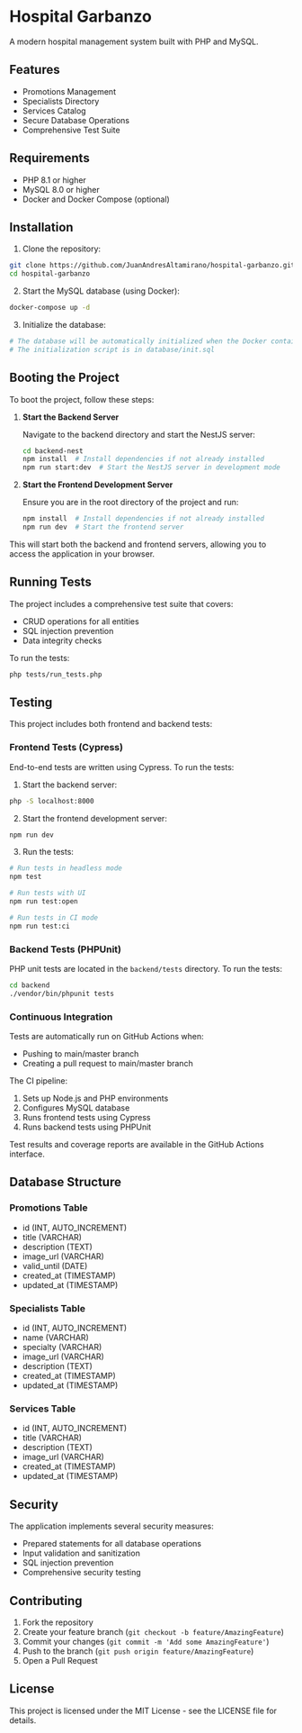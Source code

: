 # Hospital Garbanzo

A modern hospital management system built with PHP and MySQL.

## Features

- Promotions Management
- Specialists Directory
- Services Catalog
- Secure Database Operations
- Comprehensive Test Suite

## Requirements

- PHP 8.1 or higher
- MySQL 8.0 or higher
- Docker and Docker Compose (optional)

## Installation

1. Clone the repository:
```bash
git clone https://github.com/JuanAndresAltamirano/hospital-garbanzo.git
cd hospital-garbanzo
```

2. Start the MySQL database (using Docker):
```bash
docker-compose up -d
```

3. Initialize the database:
```bash
# The database will be automatically initialized when the Docker container starts
# The initialization script is in database/init.sql
```

## Booting the Project

To boot the project, follow these steps:

1. **Start the Backend Server**
   
   Navigate to the backend directory and start the NestJS server:
   ```bash
   cd backend-nest
   npm install  # Install dependencies if not already installed
   npm run start:dev  # Start the NestJS server in development mode
   ```

2. **Start the Frontend Development Server**

   Ensure you are in the root directory of the project and run:
   ```bash
   npm install  # Install dependencies if not already installed
   npm run dev  # Start the frontend server
   ```

This will start both the backend and frontend servers, allowing you to access the application in your browser.

## Running Tests

The project includes a comprehensive test suite that covers:
- CRUD operations for all entities
- SQL injection prevention
- Data integrity checks

To run the tests:
```bash
php tests/run_tests.php
```

## Testing

This project includes both frontend and backend tests:

### Frontend Tests (Cypress)

End-to-end tests are written using Cypress. To run the tests:

1. Start the backend server:
```bash
php -S localhost:8000
```

2. Start the frontend development server:
```bash
npm run dev
```

3. Run the tests:
```bash
# Run tests in headless mode
npm test

# Run tests with UI
npm run test:open

# Run tests in CI mode
npm run test:ci
```

### Backend Tests (PHPUnit)

PHP unit tests are located in the `backend/tests` directory. To run the tests:

```bash
cd backend
./vendor/bin/phpunit tests
```

### Continuous Integration

Tests are automatically run on GitHub Actions when:
- Pushing to main/master branch
- Creating a pull request to main/master branch

The CI pipeline:
1. Sets up Node.js and PHP environments
2. Configures MySQL database
3. Runs frontend tests using Cypress
4. Runs backend tests using PHPUnit

Test results and coverage reports are available in the GitHub Actions interface.

## Database Structure

### Promotions Table
- id (INT, AUTO_INCREMENT)
- title (VARCHAR)
- description (TEXT)
- image_url (VARCHAR)
- valid_until (DATE)
- created_at (TIMESTAMP)
- updated_at (TIMESTAMP)

### Specialists Table
- id (INT, AUTO_INCREMENT)
- name (VARCHAR)
- specialty (VARCHAR)
- image_url (VARCHAR)
- description (TEXT)
- created_at (TIMESTAMP)
- updated_at (TIMESTAMP)

### Services Table
- id (INT, AUTO_INCREMENT)
- title (VARCHAR)
- description (TEXT)
- image_url (VARCHAR)
- created_at (TIMESTAMP)
- updated_at (TIMESTAMP)

## Security

The application implements several security measures:
- Prepared statements for all database operations
- Input validation and sanitization
- SQL injection prevention
- Comprehensive security testing

## Contributing

1. Fork the repository
2. Create your feature branch (`git checkout -b feature/AmazingFeature`)
3. Commit your changes (`git commit -m 'Add some AmazingFeature'`)
4. Push to the branch (`git push origin feature/AmazingFeature`)
5. Open a Pull Request

## License

This project is licensed under the MIT License - see the LICENSE file for details.
